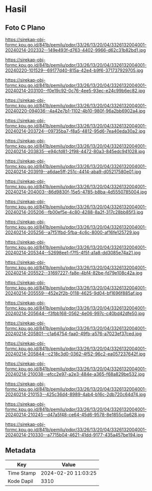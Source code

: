 # Hasil

## Foto C Plano

https://sirekap-obj-formc.kpu.go.id/841b/pemilu/pdpr/33/26/13/20/04/3326132004001-20240214-202332--149e493f-d763-4402-9966-d62c31b82bd1.jpg

https://sirekap-obj-formc.kpu.go.id/841b/pemilu/pdpr/33/26/13/20/04/3326132004001-20240220-101529--69177d40-815a-42e4-b9f6-371737929705.jpg

https://sirekap-obj-formc.kpu.go.id/841b/pemilu/pdpr/33/26/13/20/04/3326132004001-20240214-203100--f0e19c92-0c76-4ee5-93ec-e24c99b6ec82.jpg

https://sirekap-obj-formc.kpu.go.id/841b/pemilu/pdpr/33/26/13/20/04/3326132004001-20240220-094036--4a42e7b1-1102-4b10-980f-96a2bb6902a4.jpg

https://sirekap-obj-formc.kpu.go.id/841b/pemilu/pdpr/33/26/13/20/04/3326132004001-20240214-203724--09735ba7-f8a5-4812-95d6-7ea40eda30a2.jpg

https://sirekap-obj-formc.kpu.go.id/841b/pemilu/pdpr/33/26/13/20/04/3326132004001-20240214-203835--e94cfd81-2f98-4472-80a3-845edc941028.jpg

https://sirekap-obj-formc.kpu.go.id/841b/pemilu/pdpr/33/26/13/20/04/3326132004001-20240214-203919--a6dae5ff-251c-4414-aba9-d05217580e01.jpg

https://sirekap-obj-formc.kpu.go.id/841b/pemilu/pdpr/33/26/13/20/04/3326132004001-20240214-204003--86d9830f-15e5-4785-b8ba-4d5550785004.jpg

https://sirekap-obj-formc.kpu.go.id/841b/pemilu/pdpr/33/26/13/20/04/3326132004001-20240214-205206--fb00ef5e-4c80-4288-8a2f-317c28bb85f3.jpg

https://sirekap-obj-formc.kpu.go.id/841b/pemilu/pdpr/33/26/13/20/04/3326132004001-20240214-205256--a7f51fbd-5fba-4c6c-8000-af16fe125729.jpg

https://sirekap-obj-formc.kpu.go.id/841b/pemilu/pdpr/33/26/13/20/04/3326132004001-20240214-205344--52698ee1-f7f5-4f5f-a1a8-dd3085e74a21.jpg

https://sirekap-obj-formc.kpu.go.id/841b/pemilu/pdpr/33/26/13/20/04/3326132004001-20240214-205522--31697227-fa8e-4bf4-82be-fd79e108c42a.jpg

https://sirekap-obj-formc.kpu.go.id/841b/pemilu/pdpr/33/26/13/20/04/3326132004001-20240214-205559--452e2f2b-0118-4625-9d04-bf1696f885af.jpg

https://sirekap-obj-formc.kpu.go.id/841b/pemilu/pdpr/33/26/13/20/04/3326132004001-20240214-205644--f3fbb168-0562-4e06-997c-c40bd42dfe50.jpg

https://sirekap-obj-formc.kpu.go.id/841b/pemilu/pdpr/33/26/13/20/04/3326132004001-20240214-205801--c1a64754-faa0-49fb-a576-a7023ef37ced.jpg

https://sirekap-obj-formc.kpu.go.id/841b/pemilu/pdpr/33/26/13/20/04/3326132004001-20240214-205844--c218c3d0-0362-4f52-96c2-ea057237642f.jpg

https://sirekap-obj-formc.kpu.go.id/841b/pemilu/pdpr/33/26/13/20/04/3326132004001-20240214-210038--efcc2e97-a2e3-484e-a365-f68a829be532.jpg

https://sirekap-obj-formc.kpu.go.id/841b/pemilu/pdpr/33/26/13/20/04/3326132004001-20240214-210153--425c36d4-8989-4ab4-b16c-2db720c64d74.jpg

https://sirekap-obj-formc.kpu.go.id/841b/pemilu/pdpr/33/26/13/20/04/3326132004001-20240214-210245--d47a5f48-ce64-45d6-9578-8e1855c0a628.jpg

https://sirekap-obj-formc.kpu.go.id/841b/pemilu/pdpr/33/26/13/20/04/3326132004001-20240214-210330--a7715b04-4621-41dd-9177-435a457be194.jpg


## Metadata

| Key        | Value               |
| ---------- | ------------------- |
| Time Stamp | 2024-02-20 11:03:25 |
| Kode Dapil | 3310                |



